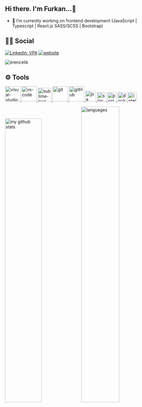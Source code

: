 ## Hi there. I'm Furkan...👋


- 🔭 I’m currently working on frontend development (JavaScript | Typescript | React.js  SASS/SCSS | Bootstrap)

## 👨👩 Social

[![Linkedin: VPA](https://img.shields.io/badge/linkedin-%230077B5.svg?&style=for-the-badge&logo=linkedin&logoColor=white)](https://www.linkedin.com/in/erencelik96/)
[![website](https://img.shields.io/badge/gmail-f1f2f6.svg?&style=for-the-badge&logo=gmail&logoColor=red)](mailto:celik.erenn96@gmail.com)

<p align="left"> <img src="https://komarev.com/ghpvc/?username=ErenCelik96" alt="erencelik" /> </p>

## ⚙ Tools

<a href="#" target="_blank"> <img src="https://img.icons8.com/color/452/visual-studio-2019.png" alt="visual-studio" height="50"/> </a> 
<a href="#" target="_blank"> <img src="https://www.pngitem.com/pimgs/m/80-800968_vscode-visual-studio-logo-png-transparent-png.png" alt="vs-code" height="50"/> </a> 
<a href="#" target="_blank"> <img src="https://cdn.icon-icons.com/icons2/1381/PNG/512/sublimetext_94866.png" alt="sublime-text" height="45"/> </a> 
<a href="#" target="_blank"> <img src="https://www.vectorlogo.zone/logos/git-scm/git-scm-icon.svg" alt="git" height="50"/> </a> 
<a href="#" target="_blank"> <img src="https://seeklogo.com/images/G/github-logo-5F384D0265-seeklogo.com.png" alt="gitHub" height="50"/> </a> 
<a href="#" target="_blank"> <img src="https://img.shields.io/badge/jira-1e90ff.svg?&style=for-the-badge&logo=jira&logoColor=white" height="35" alt="jira"/> </a> 
<a href="#" target="_blank"> <img src="https://upload.wikimedia.org/wikipedia/commons/thumb/b/b9/Slack_Technologies_Logo.svg/1280px-Slack_Technologies_Logo.svg.png" height="30" alt="slack"/> </a>
<a href="#" target="_blank"> <img src="https://seeklogo.com/images/P/postman-logo-0087CA0D15-seeklogo.com.png" height="30" alt="postman"/> </a>
<a href="#" target="_blank"> <img src="https://seeklogo.com/images/D/docker-inc-logo-4A9A703EFB-seeklogo.com.png" height="30" alt="docker"/> </a>
<a href="#" target="_blank"> <img src="https://seeklogo.com/images/I/intellij-idea-logo-F0395EF783-seeklogo.com.png" height="30" alt="intellij"/> </a>

</p>
<p align="left">
<img src="https://github-readme-stats.vercel.app/api?username=ErenCelik96&theme=chartreuse-dark" alt="my github stats" width="49%"/> <img src="https://github-readme-stats.vercel.app/api/top-langs/?username=ErenCelik96&theme=chartreuse-dark&layout=compact" alt="languages" width="50%" >



